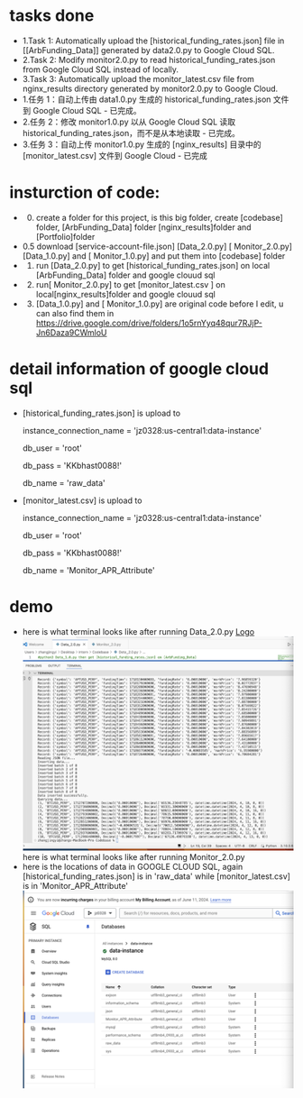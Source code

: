 # tasks done 
- 1.Task 1: Automatically upload the [historical_funding_rates.json] file in [[ArbFunding_Data]] generated by data2.0.py to Google Cloud SQL. 
- 2.Task 2: Modify monitor2.0.py to read historical_funding_rates.json from Google Cloud SQL instead of locally.
- 3.Task 3: Automatically upload the monitor_latest.csv file from nginx_results directory generated by monitor2.0.py to Google Cloud.
- 1.任务 1：自动上传由 data1.0.py 生成的 historical_funding_rates.json 文件到 Google Cloud SQL - 已完成。
- 2.任务 2：修改 monitor1.0.py 以从 Google Cloud SQL 读取 historical_funding_rates.json，而不是从本地读取 - 已完成。
- 3.任务 3：自动上传 monitor1.0.py 生成的 [nginx_results] 目录中的 [monitor_latest.csv] 文件到 Google Cloud - 已完成
# insturction of code:
- 0. create a folder for this project, is this big folder, create [codebase] folder, [ArbFunding_Data] folder [nginx_results]folder and [Portfolio]folder
- 0.5 download [service-account-file.json] [Data_2.0.py] [ Monitor_2.0.py] [Data_1.0.py] and [ Monitor_1.0.py] and put them into [codebase] folder
- 1. run [Data_2.0.py] to get [historical_funding_rates.json]  on local [ArbFunding_Data] folder and google clouud sql
- 2. run[ Monitor_2.0.py] to get [monitor_latest.csv ] on local[nginx_results]folder and google clouud sql
- 3. [Data_1.0.py] and [ Monitor_1.0.py] are original code before I edit, u can also find them in https://drive.google.com/drive/folders/1o5rnYyq48qur7RJjP-Jn6Daza9CWmloU
# detail information of google cloud sql
- [historical_funding_rates.json] is upload to

  instance_connection_name = 'jz0328:us-central1:data-instance'
  
  db_user = 'root'

  db_pass = 'KKbhast0088!'

  db_name = 'raw_data'

- [monitor_latest.csv] is upload to

  instance_connection_name = 'jz0328:us-central1:data-instance'
  
  db_user = 'root'

  db_pass = 'KKbhast0088!'

  db_name = 'Monitor_APR_Attribute'
# demo
- here is what terminal looks like after running Data_2.0.py
  [Logo](https://github.com/jyz0328/intern-tasks/blob/main/data2running.png)
  ![Logo](./data2running.png)
 here is what terminal looks like after running Monitor_2.0.py
- here is the locations of data in GOOGLE CLOUD SQL, again [historical_funding_rates.json] is in 'raw_data' while [monitor_latest.csv] is in 'Monitor_APR_Attribute'
  ![Logo](./SQLplace.png)
